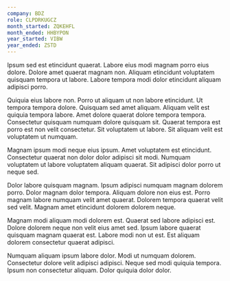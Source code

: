 ```yaml
---
company: BDZ
role: CLPDRKUGCZ
month_started: ZQKEHFL
month_ended: HHBYPON
year_started: VIBW
year_ended: ZSTD
---
```


Ipsum sed est etincidunt quaerat. Labore eius modi magnam porro eius dolore. Dolore amet quaerat magnam non. Aliquam etincidunt voluptatem quisquam tempora ut labore. Labore tempora modi dolor etincidunt aliquam adipisci porro.

Quiquia eius labore non. Porro ut aliquam ut non labore etincidunt. Ut tempora tempora dolore. Quisquam sed amet aliquam. Aliquam velit est quiquia tempora labore. Amet dolore quaerat dolore tempora tempora. Consectetur quisquam numquam dolore quisquam sit. Quaerat tempora est porro est non velit consectetur. Sit voluptatem ut labore. Sit aliquam velit est voluptatem ut numquam.

Magnam ipsum modi neque eius ipsum. Amet voluptatem est etincidunt. Consectetur quaerat non dolor dolor adipisci sit modi. Numquam voluptatem ut labore voluptatem aliquam quaerat. Sit adipisci dolor porro ut neque sed.

Dolor labore quisquam magnam. Ipsum adipisci numquam magnam dolorem porro. Dolor magnam dolor tempora. Aliquam dolore non eius est. Porro magnam labore numquam velit amet quaerat. Dolorem tempora quaerat velit sed velit. Magnam amet etincidunt dolorem dolorem neque.

Magnam modi aliquam modi dolorem est. Quaerat sed labore adipisci est. Dolore dolorem neque non velit eius amet sed. Ipsum labore quaerat quisquam magnam quaerat est. Labore modi non ut est. Est aliquam dolorem consectetur quaerat adipisci.

Numquam aliquam ipsum labore dolor. Modi ut numquam dolorem. Consectetur dolore velit adipisci adipisci. Neque sed modi quiquia tempora. Ipsum non consectetur aliquam. Dolor quiquia dolor dolor.
    